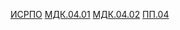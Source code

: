 [ИСРПО](https://disk.yandex.ru/d/dluJ0yJf8jgojQ)
[МДК.04.01](https://disk.yandex.ru/d/A3F1xOo26rIqlw)
[МДК.04.02](https://disk.yandex.ru/d/A3F1xOo26rIqlw)
[ПП.04](https://disk.yandex.ru/d/lQXX8BknpGVY2A)
